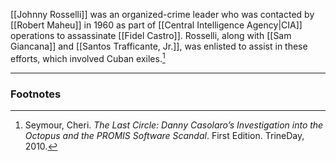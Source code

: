 [[Johnny Rosselli]] was an organized-crime leader who was contacted by [[Robert Maheu]] in 1960 as part of [[Central Intelligence Agency|CIA]] operations to assassinate [[Fidel Castro]]. Rosselli, along with [[Sam Giancana]] and [[Santos Trafficante, Jr.]], was enlisted to assist in these efforts, which involved Cuban exiles.[^1]

---
### Footnotes

[^1]: Seymour, Cheri. *The Last Circle: Danny Casolaro’s Investigation into the Octopus and the PROMIS Software Scandal*. First Edition. TrineDay, 2010.